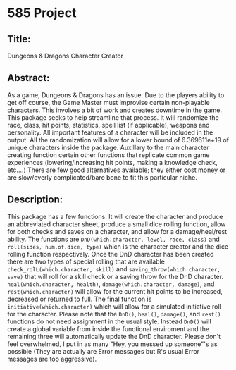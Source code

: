 # 585 Project

## Title: 

Dungeons & Dragons Character Creator 

## Abstract: 

As a game, Dungeons & Dragons has an issue. Due to the players ability to get off course, the Game Master must improvise certain non-playable characters. This involves a bit of work and creates downtime in the game. This package seeks to help streamline that process. It will randomize the race, class, hit points, statistics, spell list (if applicable), weapons and personality. All important features of a character will be included in the output. All the randomization will allow for a lower bound of 6.369611e+19 of unique characters inside the package. Auxillary to the main character creating function certain other functions that replicate common game experiences (lowering/increasing hit points, making a knowledge check, etc....) There are few good alternatives available; they either cost money or are slow/overly complicated/bare bone to fit this particular niche. 

## Description:

This package has a few functions. It will create the character and produce an abbreviated character sheet, produce a small dice rolling function, allow for both checks and saves on a character, and allow for a damage/heal/rest ability. The  functions are ```DnD(which.character, level, race, class)``` and ```roll(sides, num.of.dice, type)``` which is the character creator and the dice rolling function respectively. Once the DnD character has been created there are two types of special rolling that are available ```check_rolL(which.character, skill)``` and ```saving_throw(which.character, save)``` that will roll for a skill check or a saving throw for the DnD character. ```heal(which.character, health)```, ```damage(which.character, damage)```, and ```rest(which.character)``` will allow for the current hit points to be increased, decreased or returned to full. The final function is ```initiative(which.character)``` which will allow for a simulated initiative roll for the character. Please note that the ```DnD()```, ```heal()```, ```damage()```, and ```rest()``` functions do not need assignment in the usual style. Instead ```DnD()``` will create a global variable from inside the functional enviroment and the remaining three will automatically update the DnD character. Please don't feel overwhelmed, I put in as many "Hey, you messed up someone"'s as possible (They are actually are Error messages but R's usual Error messages are too aggressive). 